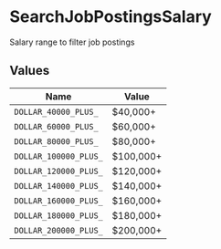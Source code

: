 # SearchJobPostingsSalary

Salary range to filter job postings


## Values

| Name                  | Value                 |
| --------------------- | --------------------- |
| `DOLLAR_40000_PLUS_`  | $40,000+              |
| `DOLLAR_60000_PLUS_`  | $60,000+              |
| `DOLLAR_80000_PLUS_`  | $80,000+              |
| `DOLLAR_100000_PLUS_` | $100,000+             |
| `DOLLAR_120000_PLUS_` | $120,000+             |
| `DOLLAR_140000_PLUS_` | $140,000+             |
| `DOLLAR_160000_PLUS_` | $160,000+             |
| `DOLLAR_180000_PLUS_` | $180,000+             |
| `DOLLAR_200000_PLUS_` | $200,000+             |